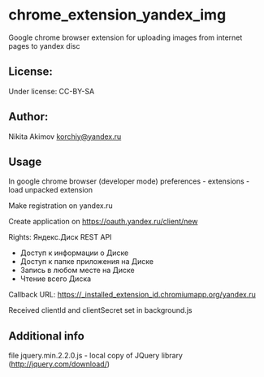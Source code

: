 # chrome_extension_yandex_img
Google chrome browser extension for uploading images from internet pages to yandex disc

License:
---
Under license: CC-BY-SA

Author:
---
Nikita Akimov
korchiy@yandex.ru

Usage
---
In google chrome browser (developer mode)
preferences - extensions - load unpacked extension

Make registration on yandex.ru

Create application on https://oauth.yandex.ru/client/new

Rights:	Яндекс.Диск REST API

- Доступ к информации о Диске
- Доступ к папке приложения на Диске
- Запись в любом месте на Диске
- Чтение всего Диска

Callback URL: https://_installed_extension_id.chromiumapp.org/yandex.ru

Received clientId and clientSecret set in background.js

Additional info
---
file jquery.min.2.2.0.js - local copy of JQuery library (http://jquery.com/download/)
